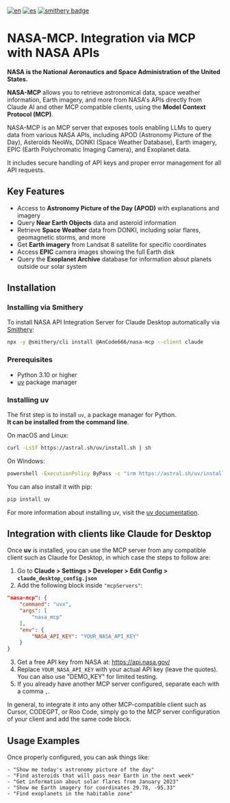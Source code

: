 [![en](https://img.shields.io/badge/lang-en-red.svg)](README.md)
[![es](https://img.shields.io/badge/lang-es-yellow.svg)](README_es.md)
[![smithery badge](https://smithery.ai/badge/@AnCode666/nasa-mcp)](https://smithery.ai/server/@AnCode666/nasa-mcp)


# NASA-MCP. Integration via MCP with NASA APIs

**NASA is the National Aeronautics and Space Administration of the United States.**

**NASA-MCP** allows you to retrieve astronomical data, space weather information, Earth imagery, and more from NASA's APIs directly from Claude AI and other MCP compatible clients, using the **Model Context Protocol (MCP)**.

NASA-MCP is an MCP server that exposes tools enabling LLMs to query data from various NASA APIs, including APOD (Astronomy Picture of the Day), Asteroids NeoWs, DONKI (Space Weather Database), Earth imagery, EPIC (Earth Polychromatic Imaging Camera), and Exoplanet data.

It includes secure handling of API keys and proper error management for all API requests.

## Key Features

- Access to **Astronomy Picture of the Day (APOD)** with explanations and imagery
- Query **Near Earth Objects** data and asteroid information
- Retrieve **Space Weather** data from DONKI, including solar flares, geomagnetic storms, and more
- Get **Earth imagery** from Landsat 8 satellite for specific coordinates
- Access **EPIC** camera images showing the full Earth disk
- Query the **Exoplanet Archive** database for information about planets outside our solar system

## Installation

### Installing via Smithery

To install NASA API Integration Server for Claude Desktop automatically via [Smithery](https://smithery.ai/server/@AnCode666/nasa-mcp):

```bash
npx -y @smithery/cli install @AnCode666/nasa-mcp --client claude
```

### Prerequisites

- Python 3.10 or higher
- [uv](https://docs.astral.sh/uv/getting-started/installation/) package manager

### Installing uv

The first step is to install `uv`, a package manager for Python.  
**It can be installed from the command line**.

On macOS and Linux:

```bash
curl -LsSf https://astral.sh/uv/install.sh | sh
```

On Windows:  

```bash
powershell -ExecutionPolicy ByPass -c "irm https://astral.sh/uv/install.ps1 | iex"
```

You can also install it with pip:  

```bash
pip install uv
```

For more information about installing uv, visit the [uv documentation](https://docs.astral.sh/uv/getting-started/installation/).

## Integration with clients like Claude for Desktop

Once **uv** is installed, you can use the MCP server from any compatible client such as Claude for Desktop, in which case the steps to follow are:

1. Go to **Claude > Settings > Developer > Edit Config > `claude_desktop_config.json`**
2. Add the following block inside `"mcpServers"`:

```json
"nasa-mcp": {
    "command": "uvx",
    "args": [
        "nasa_mcp"
    ],
    "env": {
        "NASA_API_KEY": "YOUR_NASA_API_KEY"
    }
}
```

3. Get a free API key from NASA at: <https://api.nasa.gov/>
4. Replace `YOUR_NASA_API_KEY` with your actual API key (leave the quotes). You can also use "DEMO_KEY" for limited testing.
5. If you already have another MCP server configured, separate each with a comma `,`.

In general, to integrate it into any other MCP-compatible client such as Cursor, CODEGPT, or Roo Code, simply go to the MCP server configuration of your client and add the same code block.

## Usage Examples

Once properly configured, you can ask things like:

```
- "Show me today's astronomy picture of the day"
- "Find asteroids that will pass near Earth in the next week"
- "Get information about solar flares from January 2023"
- "Show me Earth imagery for coordinates 29.78, -95.33"
- "Find exoplanets in the habitable zone"
```
